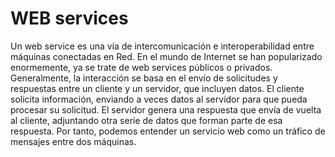 # WEB services

Un web service es una vía de intercomunicación e interoperabilidad entre máquinas conectadas en Red. En el mundo de Internet se han popularizado enormemente, ya se trate de web services públicos o privados. Generalmente, la interacción se basa en el envío de solicitudes y respuestas entre un cliente y un servidor, que incluyen datos. El cliente solicita información, enviando a veces datos al servidor para que pueda procesar su solicitud. El servidor genera una respuesta que envía de vuelta al cliente, adjuntando otra serie de datos que forman parte de esa respuesta. Por tanto, podemos entender un servicio web como un tráfico de mensajes entre dos máquinas.
